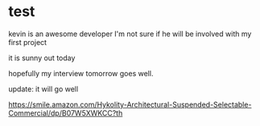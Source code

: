 # test
kevin is an awesome developer
I'm not sure if he will be involved with my first project

it is sunny out today

hopefully my interview tomorrow goes well.  

update: it will go well


https://smile.amazon.com/Hykolity-Architectural-Suspended-Selectable-Commercial/dp/B07W5XWKCC?th
